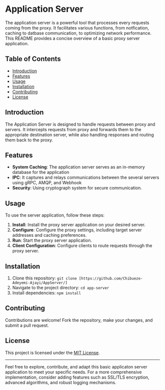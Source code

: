 # Application Server

The application server is a powerful tool that processes every requests coming from the proxy. It facilitates various functions, from notfication, caching to datbase communication, to optimizing network performance. This README provides a concise overview of a basic proxy server application.

## Table of Contents

- [Introduction](#introduction)
- [Features](#features)
- [Usage](#usage)
- [Installation](#installation)
- [Contributing](#contributing)
- [License](#license)

## Introduction

The Application Server is designed to handle requests between proxy and servers. It intercepts requests from proxy and forwards them to the appropriate destination server, while also handling responses and routing them back to the proxy.

## Features

- **System Caching**: The application server serves as an in-memory database for the application
- **IPC**: It captures and relays communications between the several servers using gRPC, AMQP, and Webhook
- **Security**: Using cryptograph system for secure communication.

## Usage

To use the server application, follow these steps:

1. **Install**: Install the proxy server application on your desired server.
2. **Configure**: Configure the proxy settings, including target server addresses and caching preferences.
3. **Run**: Start the proxy server application.
4. **Client Configuration**: Configure clients to route requests through the proxy server.

## Installation

1. Clone this repository: `git clone [https://github.com/Chibueze-Adeyemi-Ajayi/AppServer/]`
2. Navigate to the project directory: `cd app-server`
3. Install dependencies: `npm install`

## Contributing

Contributions are welcome! Fork the repository, make your changes, and submit a pull request.

## License

This project is licensed under the [MIT License](LICENSE).

---

Feel free to explore, contribute, and adapt this basic applicaton server application to meet your specific needs. For a more comprehensive implementation, consider adding features such as SSL/TLS encryption, advanced algorithms, and robust logging mechanisms.
